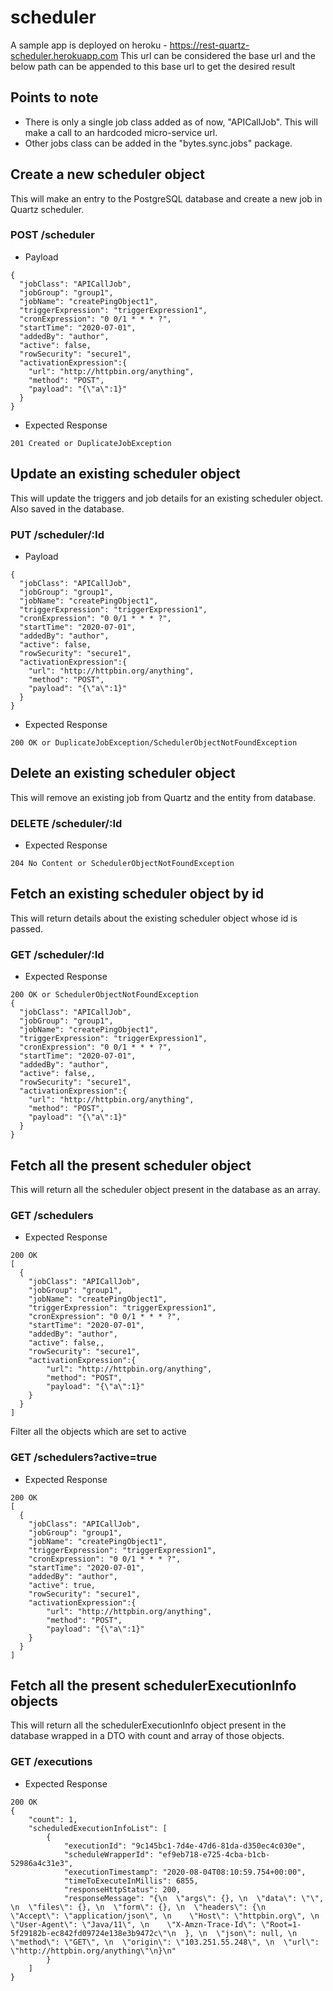 # scheduler
A sample app is deployed on heroku - https://rest-quartz-scheduler.herokuapp.com
This url can be considered the base url and the below path can be appended to this base url to get the desired result

## Points to note
- There is only a single job class added as of now, "APICallJob". This will make a call to an hardcoded micro-service url.
- Other jobs class can be added in the "bytes.sync.jobs" package.

## Create a new scheduler object
This will make an entry to the PostgreSQL database and create a new job in Quartz scheduler.

### POST /scheduler
- Payload
```
{
  "jobClass": "APICallJob",
  "jobGroup": "group1",
  "jobName": "createPingObject1",
  "triggerExpression": "triggerExpression1",
  "cronExpression": "0 0/1 * * * ?",
  "startTime": "2020-07-01",
  "addedBy": "author",
  "active": false,
  "rowSecurity": "secure1",
  "activationExpression":{
    "url": "http://httpbin.org/anything",
    "method": "POST",
    "payload": "{\"a\":1}"
  }
}
```

- Expected Response
```
201 Created or DuplicateJobException
```

## Update an existing scheduler object
This will update the triggers and job details for an existing scheduler object. Also saved in the database.

### PUT /scheduler/:Id
- Payload
```
{
  "jobClass": "APICallJob",
  "jobGroup": "group1",
  "jobName": "createPingObject1",
  "triggerExpression": "triggerExpression1",
  "cronExpression": "0 0/1 * * * ?",
  "startTime": "2020-07-01",
  "addedBy": "author",
  "active": false,
  "rowSecurity": "secure1",
  "activationExpression":{
    "url": "http://httpbin.org/anything",
    "method": "POST",
    "payload": "{\"a\":1}"
  }
}
```

- Expected Response
```
200 OK or DuplicateJobException/SchedulerObjectNotFoundException
```

## Delete an existing scheduler object
This will remove an existing job from Quartz and the entity from database.

### DELETE /scheduler/:Id

- Expected Response
```
204 No Content or SchedulerObjectNotFoundException
```

## Fetch an existing scheduler object by id
This will return details about the existing scheduler object whose id is passed.

### GET /scheduler/:Id

- Expected Response
```
200 OK or SchedulerObjectNotFoundException
{
  "jobClass": "APICallJob",
  "jobGroup": "group1",
  "jobName": "createPingObject1",
  "triggerExpression": "triggerExpression1",
  "cronExpression": "0 0/1 * * * ?",
  "startTime": "2020-07-01",
  "addedBy": "author",
  "active": false,,
  "rowSecurity": "secure1",
  "activationExpression":{
    "url": "http://httpbin.org/anything",
    "method": "POST",
    "payload": "{\"a\":1}"
  }
}
```

## Fetch all the present scheduler object
This will return all the scheduler object present in the database as an array.

### GET /schedulers

- Expected Response
```
200 OK
[
  {
    "jobClass": "APICallJob",
    "jobGroup": "group1",
    "jobName": "createPingObject1",
    "triggerExpression": "triggerExpression1",
    "cronExpression": "0 0/1 * * * ?",
    "startTime": "2020-07-01",
    "addedBy": "author",
    "active": false,,
    "rowSecurity": "secure1",
    "activationExpression":{
        "url": "http://httpbin.org/anything",
        "method": "POST",
        "payload": "{\"a\":1}"
    }
  }
]
```

Filter all the objects which are set to active

### GET /schedulers?active=true
- Expected Response
```
200 OK
[
  {
    "jobClass": "APICallJob",
    "jobGroup": "group1",
    "jobName": "createPingObject1",
    "triggerExpression": "triggerExpression1",
    "cronExpression": "0 0/1 * * * ?",
    "startTime": "2020-07-01",
    "addedBy": "author",
    "active": true,
    "rowSecurity": "secure1",
    "activationExpression":{
        "url": "http://httpbin.org/anything",
        "method": "POST",
        "payload": "{\"a\":1}"
    }
  }
]
```


## Fetch all the present schedulerExecutionInfo objects
This will return all the schedulerExecutionInfo object present in the database wrapped in a DTO with count
and array of those objects.

### GET /executions

- Expected Response
```
200 OK
{
    "count": 1,
    "scheduledExecutionInfoList": [
        {
            "executionId": "9c145bc1-7d4e-47d6-81da-d350ec4c030e",
            "scheduleWrapperId": "ef9eb718-e725-4cba-b1cb-52986a4c31e3",
            "executionTimestamp": "2020-08-04T08:10:59.754+00:00",
            "timeToExecuteInMillis": 6855,
            "responseHttpStatus": 200,
            "responseMessage": "{\n  \"args\": {}, \n  \"data\": \"\", \n  \"files\": {}, \n  \"form\": {}, \n  \"headers\": {\n    \"Accept\": \"application/json\", \n    \"Host\": \"httpbin.org\", \n    \"User-Agent\": \"Java/11\", \n    \"X-Amzn-Trace-Id\": \"Root=1-5f29182b-ec842fd09724e138e3b9472c\"\n  }, \n  \"json\": null, \n  \"method\": \"GET\", \n  \"origin\": \"103.251.55.248\", \n  \"url\": \"http://httpbin.org/anything\"\n}\n"
        }
    ]
}
```